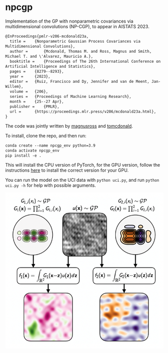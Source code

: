 # npcgp



Implementation of the GP with nonparametric covariances via multidimensional convolutions (NP-CGP), to appear in AISTATS 2023.

```
@InProceedings{pmlr-v206-mcdonald23a,
  title = 	 {Nonparametric Gaussian Process Covariances via Multidimensional Convolutions},
  author =       {Mcdonald, Thomas M. and Ross, Magnus and Smith, Michael T. and \'Alvarez, Mauricio A.},
  booktitle = 	 {Proceedings of The 26th International Conference on Artificial Intelligence and Statistics},
  pages = 	 {8279--8293},
  year = 	 {2023},
  editor = 	 {Ruiz, Francisco and Dy, Jennifer and van de Meent, Jan-Willem},
  volume = 	 {206},
  series = 	 {Proceedings of Machine Learning Research},
  month = 	 {25--27 Apr},
  publisher =    {PMLR},
  url = 	 {https://proceedings.mlr.press/v206/mcdonald23a.html},
}
```

The code was jointly written by [magnusross](https://github.com/magnusross) and [tomcdonald](https://github.com/tomcdonald).


To install, clone the repo, and then run:

```
conda create --name npcgp_env python=3.9
conda activate npcgp_env
pip install -e .
```
This will install the CPU version of PyTorch, for the GPU version, follow the instructions [here](https://pytorch.org/get-started/locally/) to install the correct version for your GPU. 

You can run the model on the UCI data with `python uci.py`, and run `python uci.py -h` for help with possible arguments. 

![Diagram of the NP-CGP](model_diagram.png)
